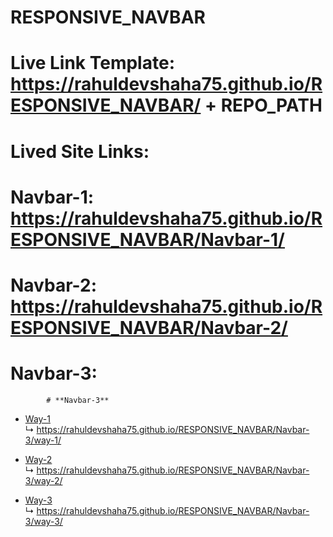 
# RESPONSIVE_NAVBAR
# **Live Link Template**: https://rahuldevshaha75.github.io/RESPONSIVE_NAVBAR/ + REPO_PATH


# Lived Site Links:
# **Navbar-1**: https://rahuldevshaha75.github.io/RESPONSIVE_NAVBAR/Navbar-1/
# **Navbar-2**: https://rahuldevshaha75.github.io/RESPONSIVE_NAVBAR/Navbar-2/
# **Navbar-3**:
            # **Navbar-3**

- [Way-1](https://rahuldevshaha75.github.io/RESPONSIVE_NAVBAR/Navbar-3/way-1/)  
  ↳ https://rahuldevshaha75.github.io/RESPONSIVE_NAVBAR/Navbar-3/way-1/

- [Way-2](https://rahuldevshaha75.github.io/RESPONSIVE_NAVBAR/Navbar-3/way-2/)  
  ↳ https://rahuldevshaha75.github.io/RESPONSIVE_NAVBAR/Navbar-3/way-2/

- [Way-3](https://rahuldevshaha75.github.io/RESPONSIVE_NAVBAR/Navbar-3/way-3/)  
  ↳ https://rahuldevshaha75.github.io/RESPONSIVE_NAVBAR/Navbar-3/way-3/





